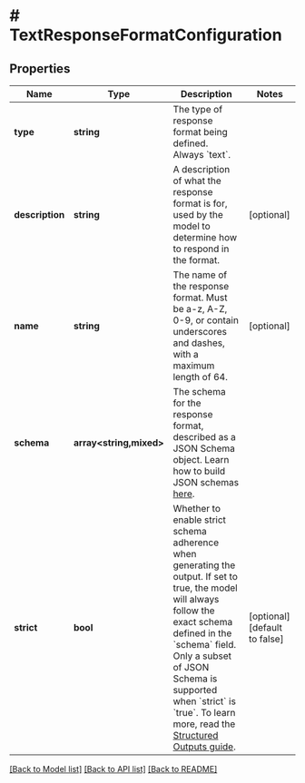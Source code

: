 # # TextResponseFormatConfiguration

## Properties

Name | Type | Description | Notes
------------ | ------------- | ------------- | -------------
**type** | **string** | The type of response format being defined. Always &#x60;text&#x60;. |
**description** | **string** | A description of what the response format is for, used by the model to determine how to respond in the format. | [optional]
**name** | **string** | The name of the response format. Must be a-z, A-Z, 0-9, or contain underscores and dashes, with a maximum length of 64. | [optional]
**schema** | **array<string,mixed>** | The schema for the response format, described as a JSON Schema object. Learn how to build JSON schemas [here](https://json-schema.org/). |
**strict** | **bool** | Whether to enable strict schema adherence when generating the output. If set to true, the model will always follow the exact schema defined in the &#x60;schema&#x60; field. Only a subset of JSON Schema is supported when &#x60;strict&#x60; is &#x60;true&#x60;. To learn more, read the [Structured Outputs guide](/docs/guides/structured-outputs). | [optional] [default to false]

[[Back to Model list]](../../README.md#models) [[Back to API list]](../../README.md#endpoints) [[Back to README]](../../README.md)
